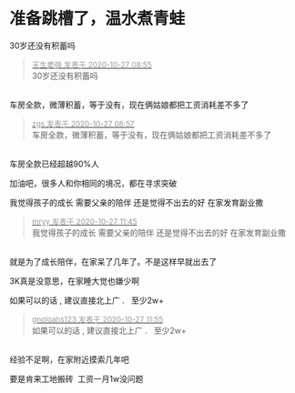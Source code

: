 # 准备跳槽了，温水煮青蛙


30岁还没有积蓄吗

<div class="quote"><blockquote><font size="2"><a href="https://www.hostloc.com/forum.php?mod=redirect&amp;goto=findpost&amp;pid=9357321&amp;ptid=758676" target="_blank"><font color="#999999">天生要强 发表于 2020-10-27 08:55</font></a></font><br />
30岁还没有积蓄吗</blockquote></div><br />
车房全款，微薄积蓄，等于没有，现在俩姑娘都把工资消耗差不多了

<div class="quote"><blockquote><font size="2"><a href="https://www.hostloc.com/forum.php?mod=redirect&amp;goto=findpost&amp;pid=9357330&amp;ptid=758676" target="_blank"><font color="#999999">zgs 发表于 2020-10-27 08:57</font></a></font><br />
车房全款，微薄积蓄，等于没有，现在俩姑娘都把工资消耗差不多了</blockquote></div><br />
车房全款已经超越90%人

加油吧，很多人和你相同的境况，都在寻求突破<img id="aimg_y38C0" onclick="zoom(this, this.src, 0, 0, 0)" class="zoom" src="https://cdn.jsdelivr.net/gh/hishis/forum-master/public/images/patch.gif" onmouseover="img_onmouseoverfunc(this)" onload="thumbImg(this)" border="0" alt="" />

我觉得孩子的成长 需要父亲的陪伴 还是觉得不出去的好 在家发育副业撒

<div class="quote"><blockquote><font size="2"><a href="https://www.hostloc.com/forum.php?mod=redirect&amp;goto=findpost&amp;pid=9358218&amp;ptid=758676" target="_blank"><font color="#999999">mryy 发表于 2020-10-27 11:45</font></a></font><br />
我觉得孩子的成长 需要父亲的陪伴 还是觉得不出去的好 在家发育副业撒</blockquote></div><br />
就是为了成长陪伴，在家呆了几年了。不是这样早就出去了

3K真是没意思，在家睡大觉也嫌少啊

如果可以的话 , 建议直接北上广 .&nbsp; &nbsp;至少2w+&nbsp;&nbsp;

<div class="quote"><blockquote><font size="2"><a href="https://www.hostloc.com/forum.php?mod=redirect&amp;goto=findpost&amp;pid=9358276&amp;ptid=758676" target="_blank"><font color="#999999">gnoloahs123 发表于 2020-10-27 11:55</font></a></font><br />
如果可以的话 , 建议直接北上广 .&nbsp; &nbsp;至少2w+</blockquote></div><br />
经验不足啊，在家附近摸索几年吧

要是肯来工地搬砖&nbsp;&nbsp;工资一月1w没问题
